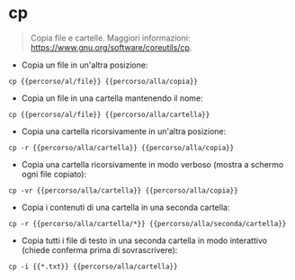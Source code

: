 # cp

> Copia file e cartelle.
> Maggiori informazioni: <https://www.gnu.org/software/coreutils/cp>.

- Copia un file in un'altra posizione:

`cp {{percorso/al/file}} {{percorso/alla/copia}}`

- Copia un file in una cartella mantenendo il nome:

`cp {{percorso/al/file}} {{percorso/alla/cartella}}`

- Copia una cartella ricorsivamente in un'altra posizione:

`cp -r {{percorso/alla/cartella}} {{percorso/alla/copia}}`

- Copia una cartella ricorsivamente in modo verboso (mostra a schermo ogni file copiato):

`cp -vr {{percorso/alla/cartella}} {{percorso/alla/copia}}`

- Copia i contenuti di una cartella in una seconda cartella:

`cp -r {{percorso/alla/cartella/*}} {{percorso/alla/seconda/cartella}}`

- Copia tutti i file di testo in una seconda cartella in modo interattivo (chiede conferma prima di sovrascrivere):

`cp -i {{*.txt}} {{percorso/alla/cartella}}`
